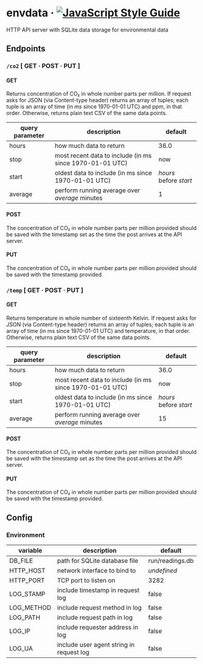 # envdata · [![JavaScript Style Guide](https://img.shields.io/badge/code_style-standard-brightgreen.svg)](https://standardjs.com)

HTTP API server with SQLite data storage for environmental data

## Endpoints

### `/co2` [ GET · POST · PUT ]

#### GET
Returns concentration of CO₂ in whole number parts per million. If request asks for JSON (via Content-type header) returns an array of tuples; each tuple is an array of time (in ms since 1970-01-01 UTC) and ppm, in that order. Otherwise, returns plain text CSV of the same data points.

query parameter | description | default
--- | --- | ---
hours | how much data to return | 36.0
stop | most recent data to include (in ms since 1970-01-01 UTC) | now
start | oldest data to include (in ms since 1970-01-01 UTC) | *hours* before *start*
average | perform running average over *average* minutes | 1


#### POST
The concentration of CO₂ in whole number parts per million provided should be saved with the timestamp set as the time the post arrives at the API server.

#### PUT
The concentration of CO₂ in whole number parts per million provided should be saved with the timestamp provided.

### `/temp` [ GET · POST · PUT ]

#### GET
Returns temperature in whole number of sixteenth Kelvin. If request asks for JSON (via Content-type header) returns an array of tuples; each tuple is an array of time (in ms since 1970-01-01 UTC) and temperature, in that order. Otherwise, returns plain text CSV of the same data points.

query parameter | description | default
--- | --- | ---
hours | how much data to return | 36.0
stop | most recent data to include (in ms since 1970-01-01 UTC) | now
start | oldest data to include (in ms since 1970-01-01 UTC) | *hours* before *start*
average | perform running average over *average* minutes | 15


#### POST
The concentration of CO₂ in whole number parts per million provided should be saved with the timestamp set as the time the post arrives at the API server.

#### PUT
The concentration of CO₂ in whole number parts per million provided should be saved with the timestamp provided.

## Config

### Environment
variable | description | default
--- | --- | ---
DB_FILE | path for SQLite database file | run/readings.db
HTTP_HOST | network interface to bind to | *undefined*
HTTP_PORT | TCP port to listen on | 3282
LOG_STAMP | include timestamp in request log | false
LOG_METHOD | include request method in log | false
LOG_PATH | include request path in log | false
LOG_IP | include requester address in log | false
LOG_UA | include user agent string in request log | false

